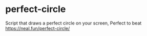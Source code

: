 # perfect-circle
Script that draws a perfect circle on your screen, Perfect to beat https://neal.fun/perfect-circle/
